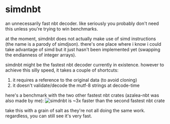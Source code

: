 # simdnbt

an unnecessarily fast nbt decoder. like seriously you probably don't need this unless you're trying to win benchmarks.

at the moment, simdnbt does not actually make use of simd instructions (the name is a parody of simdjson). there's one place where i know i could take advantage of simd but it just hasn't been implemented yet (swapping the endianness of integer arrays).

simdnbt might be the fastest nbt decoder currently in existence. however to achieve this silly speed, it takes a couple of shortcuts:
1. it requires a reference to the original data (to avoid cloning)
2. it doesn't validate/decode the mutf-8 strings at decode-time

here's a benchmark with the two other fastest nbt crates (azalea-nbt was also made by me):
![simdnbt is ~3x faster than the second fastest nbt crate](https://github.com/mat-1/simdnbt/assets/27899617/4c252b98-628c-4d81-92cd-3c8e1a7bd023)


take this with a grain of salt as they're not all doing the same work. regardless, you can still see it's very fast.
